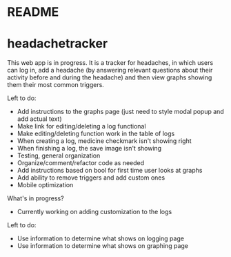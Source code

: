 # README
# headachetracker

This web app is in progress. It is a tracker for headaches, in which users can log in, add a headache (by answering relevant questions about their activity before and during the headache) and then view graphs showing them their most common triggers.

Left to do:
- Add instructions to the graphs page (just need to style modal popup and add actual text)
- Make link for editing/deleting a log functional
- Make editing/deleting function work in the table of logs
- When creating a log, medicine checkmark isn't showing right
- When finishing a log, the save image isn't showing
- Testing, general organization
- Organize/comment/refactor code as needed
- Add instructions based on bool for first time user looks at graphs
- Add ability to remove triggers and add custom ones
- Mobile optimization

What's in progress?
- Currently working on adding customization to the logs

Left to do:
- Use information to determine what shows on logging page
- Use information to determine what shows on graphing page
